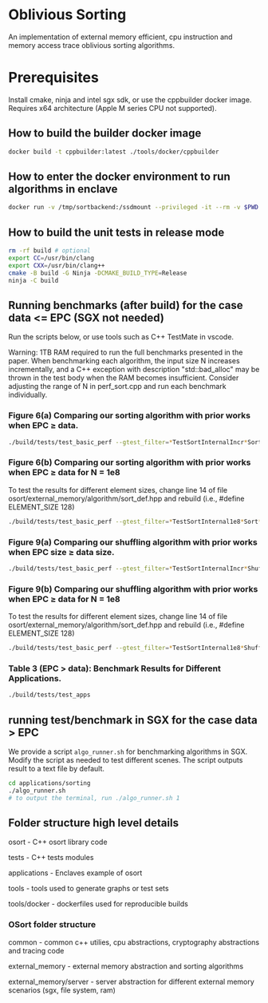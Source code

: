 # Oblivious Sorting
An implementation of external memory efficient, cpu instruction and memory access trace oblivious sorting algorithms.

# Prerequisites
Install cmake, ninja and intel sgx sdk, or use the cppbuilder docker image.
Requires x64 architecture (Apple M series CPU not supported).

## How to build the builder docker image
```bash
docker build -t cppbuilder:latest ./tools/docker/cppbuilder
```

## How to enter the docker environment to run algorithms in enclave
```bash
docker run -v /tmp/sortbackend:/ssdmount --privileged -it --rm -v $PWD:/builder cppbuilder
```

## How to build the unit tests in release mode

```bash
rm -rf build # optional
export CC=/usr/bin/clang
export CXX=/usr/bin/clang++
cmake -B build -G Ninja -DCMAKE_BUILD_TYPE=Release
ninja -C build
```

## Running benchmarks (after build) for the case data <= EPC (SGX not needed)
Run the scripts below, or use tools such as C++ TestMate in vscode.

Warning: 1TB RAM required to run the full benchmarks presented in the paper.
When benchmarking each algorithm, the input size N increases incrementally, and a C++ exception with description "std::bad_alloc" may be thrown in the test body when the RAM becomes insufficient.
Consider adjusting the range of N in perf_sort.cpp and run each benchmark individually.

### Figure 6(a) Comparing our sorting algorithm with prior works when EPC ≥ data.
```bash
./build/tests/test_basic_perf --gtest_filter=*TestSortInternalIncr*Sort*
```

### Figure 6(b) Comparing our sorting algorithm with prior works when EPC ≥ data for N = 1e8
To test the results for different element sizes, change line 14 of file osort/external_memory/algorithm/sort_def.hpp and rebuild (i.e., #define ELEMENT_SIZE 128)
```bash
./build/tests/test_basic_perf --gtest_filter=*TestSortInternal1e8*Sort*
```

### Figure 9(a) Comparing our shuffling algorithm with prior works when EPC size ≥ data size.
```bash
./build/tests/test_basic_perf --gtest_filter=*TestSortInternalIncr*Shuffle*
```

### Figure 9(b) Comparing our shuffling algorithm with prior works when EPC ≥ data for N = 1e8
To test the results for different element sizes, change line 14 of file osort/external_memory/algorithm/sort_def.hpp and rebuild (i.e., #define ELEMENT_SIZE 128)
```bash
./build/tests/test_basic_perf --gtest_filter=*TestSortInternal1e8*Shuffle*
```

### Table 3 (EPC > data): Benchmark Results for Different Applications.
```bash
./build/tests/test_apps
```

## running test/benchmark in SGX for the case data > EPC
We provide a script `algo_runner.sh` for benchmarking algorithms in SGX. Modify the script as needed to test different scenes. The script outputs result to a text file by default.
```bash
cd applications/sorting
./algo_runner.sh
# to output the terminal, run ./algo_runner.sh 1
```

## Folder structure high level details

osort - C++ osort library code

tests - C++ tests modules

applications - Enclaves example of osort

tools - tools used to generate graphs or test sets

tools/docker - dockerfiles used for reproducible builds

### OSort folder structure

common - common c++ utilies, cpu abstractions, cryptography abstractions and tracing code

external_memory - external memory abstraction and sorting algorithms

external_memory/server - server abstraction for different external memory scenarios (sgx, file system, ram)

